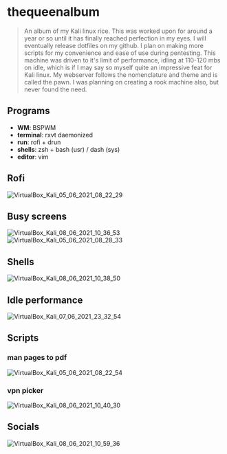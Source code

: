# thequeenalbum
> An album of my Kali linux rice. This was worked upon for around a year or so until it has finally reached perfection in my eyes.
> I will eventually release dotfiles on my github. I plan on making more scripts for my convenience and ease of use during pentesting. 
> This machine was driven to it's limit of performance, idling at 110-120 mbs on idle, which is if I may say so myself quite an impressive feat for Kali linux.
> My webserver follows the nomenclature and theme and is called the pawn. I was planning on creating a rook machine also, but never found the need.

## Programs
- **WM**: BSPWM
- **terminal**: rxvt daemonized
- **run**: rofi + drun
- **shells**: zsh + bash (usr) / dash (sys)
- **editor**: vim

## Rofi
![VirtualBox_Kali_05_06_2021_08_22_29](https://user-images.githubusercontent.com/27868690/121161985-c9e1fd80-c84d-11eb-9735-40edc09cfc92.png)

## Busy screens
![VirtualBox_Kali_08_06_2021_10_36_53](https://user-images.githubusercontent.com/27868690/121161939-c0f12c00-c84d-11eb-90f6-841b4c6dd0ad.png)
![VirtualBox_Kali_05_06_2021_08_28_33](https://user-images.githubusercontent.com/27868690/121162002-ccdcee00-c84d-11eb-8b01-0e9695e21d0a.png)

## Shells
![VirtualBox_Kali_08_06_2021_10_38_50](https://user-images.githubusercontent.com/27868690/121161946-c2baef80-c84d-11eb-97cd-613593bfdae9.png)

## Idle performance
![VirtualBox_Kali_07_06_2021_23_32_54](https://user-images.githubusercontent.com/27868690/121161934-bf276880-c84d-11eb-92cd-bdd5c5941e9b.png)

## Scripts
### man pages to pdf
![VirtualBox_Kali_05_06_2021_08_22_54](https://user-images.githubusercontent.com/27868690/121161990-cb132a80-c84d-11eb-900c-d0938702118a.png)
### vpn picker
![VirtualBox_Kali_08_06_2021_10_40_30](https://user-images.githubusercontent.com/27868690/121161951-c3ec1c80-c84d-11eb-9da7-7419737e8e0b.png)

## Socials
![VirtualBox_Kali_08_06_2021_10_59_36](https://user-images.githubusercontent.com/27868690/121161957-c484b300-c84d-11eb-9181-850a001c6861.png)


